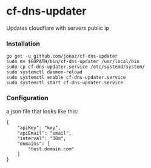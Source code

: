 # cf-dns-updater
Updates cloudflare with servers public ip

### Installation

```
go get -u github.com/jonaz/cf-dns-updater
sudo mv $GOPATH/bin/cf-dns-updater /usr/local/bin
sudo cp cf-dns-updater.service /etc/systemd/system/
sudo systemctl daemon-reload
sudo systemctl enable cf-dns-updater.service
sudo systemctl start cf-dns-updater.service
```


### Configuration
a json file that looks like this:

```
{
    "apiKey": "key",
    "apiEmail": "email",
	"interval": "30m",
    "domains": [
        "test.domain.com"
    ]
}

```

